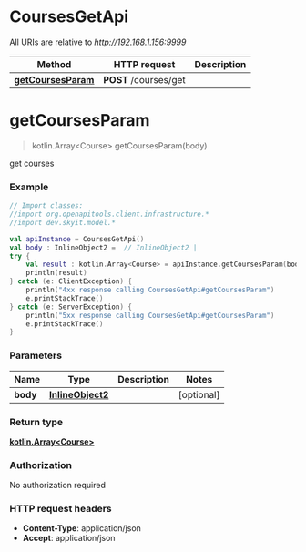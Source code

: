 # CoursesGetApi

All URIs are relative to *http://192.168.1.156:9999*

Method | HTTP request | Description
------------- | ------------- | -------------
[**getCoursesParam**](CoursesGetApi.md#getCoursesParam) | **POST** /courses/get | 


<a name="getCoursesParam"></a>
# **getCoursesParam**
> kotlin.Array&lt;Course&gt; getCoursesParam(body)



get courses

### Example
```kotlin
// Import classes:
//import org.openapitools.client.infrastructure.*
//import dev.skyit.model.*

val apiInstance = CoursesGetApi()
val body : InlineObject2 =  // InlineObject2 | 
try {
    val result : kotlin.Array<Course> = apiInstance.getCoursesParam(body)
    println(result)
} catch (e: ClientException) {
    println("4xx response calling CoursesGetApi#getCoursesParam")
    e.printStackTrace()
} catch (e: ServerException) {
    println("5xx response calling CoursesGetApi#getCoursesParam")
    e.printStackTrace()
}
```

### Parameters

Name | Type | Description  | Notes
------------- | ------------- | ------------- | -------------
 **body** | [**InlineObject2**](InlineObject2.md)|  | [optional]

### Return type

[**kotlin.Array&lt;Course&gt;**](Course.md)

### Authorization

No authorization required

### HTTP request headers

 - **Content-Type**: application/json
 - **Accept**: application/json

